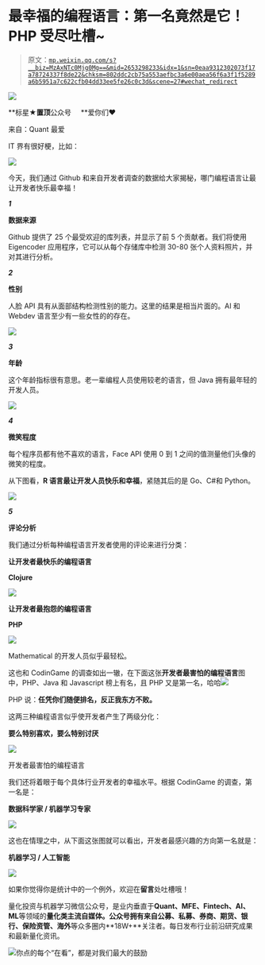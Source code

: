 # 最幸福的编程语言：第一名竟然是它！PHP 受尽吐槽~

> 原文：[`mp.weixin.qq.com/s?__biz=MzAxNTc0Mjg0Mg==&mid=2653298233&idx=1&sn=0eaa9312302073f17a78724337f8de22&chksm=802ddc2cb75a553aefbc3a6e00aea56f6a3f1f5289a6b5951a7c622cfb04dd33ee5fe26c0c3d&scene=27#wechat_redirect`](http://mp.weixin.qq.com/s?__biz=MzAxNTc0Mjg0Mg==&mid=2653298233&idx=1&sn=0eaa9312302073f17a78724337f8de22&chksm=802ddc2cb75a553aefbc3a6e00aea56f6a3f1f5289a6b5951a7c622cfb04dd33ee5fe26c0c3d&scene=27#wechat_redirect)

![](img/34178214a765d0578fea405af887f201.png)

**标星★****置顶****公众号     **爱你们♥   

来自：Quant 最爱

IT 界有很好梗，比如：

![](img/63b9848cce9463c2c8789eac13006c7c.png)

今天，我们通过 Github 和来自开发者调查的数据给大家揭秘，哪门编程语言让最让开发者快乐最幸福！

***1***

**数据来源**

Github 提供了 25 个最受欢迎的库列表，并显示了前 5 个贡献者。我们将使用 Eigencoder 应用程序，它可以从每个存储库中检测 30-80 张个人资料照片，并对其进行分析。

***2***

**性别**

人脸 API 具有从面部结构检测性别的能力。这里的结果是相当片面的。AI 和 Webdev 语言至少有一些女性的的存在。

![](img/4dd56efa42786efe99f68bf333f15f38.png)

***3***

**年龄**

这个年龄指标很有意思。老一辈编程人员使用较老的语言，但 Java 拥有最年轻的开发人员。

![](img/a21fc60868326f9b70d12e78ec94f5bc.png)

***4***

**微笑程度**

每个程序员都有他不喜欢的语言，Face API 使用 0 到 1 之间的值测量他们头像的微笑的程度。

从下图看，**R 语言最让开发人员快乐和幸福**，紧随其后的是 Go、C#和 Python。

![](img/98784bdf0bcaeda00c8d1b26ccfe613a.png)

***5***

**评论分析**

我们通过分析每种编程语言开发者使用的评论来进行分类：

**让开发者最快乐的编程语言**

**Clojure**

![](img/7148e38b57825dbe067b9b6f113680b7.png)

**让开发者最抱怨的编程语言**

**PHP**

![](img/0ddc372a65d427702f16b0973c5549a4.png)

Mathematical 的开发人员似乎最轻松。

这也和 CodinGame 的调查如出一辙，在下面这张**开发者最害怕的编程语言**图中，PHP、Java 和 Javascript 榜上有名，且 PHP 又是第一名，哈哈![](img/b14ce9464d2c7742bdb65121e4202564.png)

PHP 说：**任凭你们随便排名，反正我东方不败。**

这两三种编程语言似乎使开发者产生了两级分化：

**要么特别喜欢，要么特别讨厌**

![](img/02c2c66a8406a8e8c08daa0bfcb96ee0.png)

开发者最害怕的编程语言

我们还将着眼于每个具体行业开发者的幸福水平。根据 CodinGame 的调查，第一名是：

**数据科学家 / 机器学习专家**

![](img/acd19f3d6eea772a5fa087d1c6123eff.png)

这也在情理之中，从下面这张图就可以看出，开发者最感兴趣的方向第一名就是：

**机器学习 / 人工智能**

![](img/9cddf8e134fa47a43c1ef53f7ac06126.png)

如果你觉得你是统计中的一个例外，欢迎在**留言**处吐槽哦！

量化投资与机器学习微信公众号，是业内垂直于**Quant、MFE、Fintech、AI、ML**等领域的**量化类主流自媒体。**公众号拥有来自**公募、私募、券商、期货、银行、保险资管、海外**等众多圈内**18W+**关注者。每日发布行业前沿研究成果和最新量化资讯。

![](img/6cba9abe9f2c434df7bd9c0d0d6e1156.png)你点的每个“在看”，都是对我们最大的鼓励
